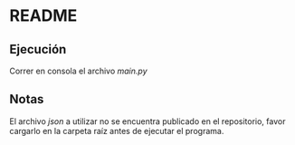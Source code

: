 # README
## **Ejecución**
Correr en consola el archivo *main.py*

## **Notas**
El archivo *json* a utilizar no se encuentra publicado en el repositorio, favor cargarlo en la carpeta raíz antes de ejecutar el programa.